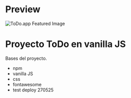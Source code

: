 # Preview 

![ToDo.app Featured Image](https://market-list.netlify.app/images/preview.png)


# Proyecto ToDo en vanilla JS

Bases del proyecto.

  - npm
  - vanilla JS
  - css
  - fontawesome
  - test deploy 270525
